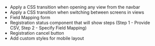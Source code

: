 - Apply a CSS transition when opening any view from the navbar
- Apply a CSS transition when switching between screens in views
- Field Mapping form
- Registration status component that will show steps (Step 1 - Provide CSV, Step 2 - Specify Field Mapping)
- Registration cancel button
- Add custom styles for mobile layout
